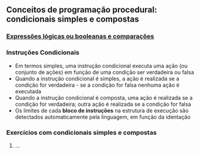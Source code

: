 ## Conceitos de programação procedural: condicionais simples e compostas  
### [Expressões lógicas ou booleanas e comparações](https://docs.python.org/pt-br/3/library/stdtypes.html#boolean-operations-and-or-not)

### Instruções Condicionais   
- Em termos simples, uma instrução condicional executa uma ação (ou conjunto de ações) em função de uma condição ser verdadeira ou falsa  
- Quando a instrução condicional é simples, a ação é realizada se a condição for verdadeira - se a condição for falsa nenhuma ação é executada  
- Quando a instrução condicional é composta, uma ação é realizada se a condição for verdadeira; outra ação é realizada se a condição for falsa 
- Os limites de cada **bloco de instruções** na estrutura de execução são detectados automaticamente pela linguagem, em função da identação 

### Exercícios com condicionais simples e compostas  
1. ...
